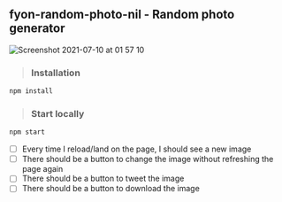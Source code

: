 ## fyon-random-photo-nil - Random photo generator

![Screenshot 2021-07-10 at 01 57 10](https://user-images.githubusercontent.com/32486682/125145609-258bf900-e122-11eb-8d54-889a00bb4697.png)


> ### Installation

```bash
npm install
```

> ### Start locally

```bash
npm start
```

- [ ] Every time I reload/land on the page, I should see a new image
- [ ] There should be a button to change the image without refreshing the page again
- [ ] There should be a button to tweet the image
- [ ] There should be a button to download the image
